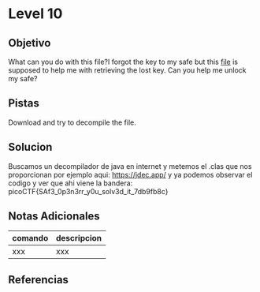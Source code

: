 # Level 10
## Objetivo
What can you do with this file?I forgot the key to my safe but this [file](https://artifacts.picoctf.net/c/290/SafeOpener.class) is supposed to help me with retrieving the lost key. Can you help me unlock my safe?
## Pistas
Download and try to decompile the file.
## Solucion
Buscamos un decompilador de java en internet y metemos el .clas que nos proporcionan por ejemplo aqui: https://jdec.app/ y ya podemos observar el codigo y ver que ahi viene la bandera:
picoCTF{SAf3_0p3n3rr_y0u_solv3d_it_7db9fb8c}
## Notas Adicionales
|comando|descripcion|
|-------|-----------|
|xxx|xxx|
## Referencias